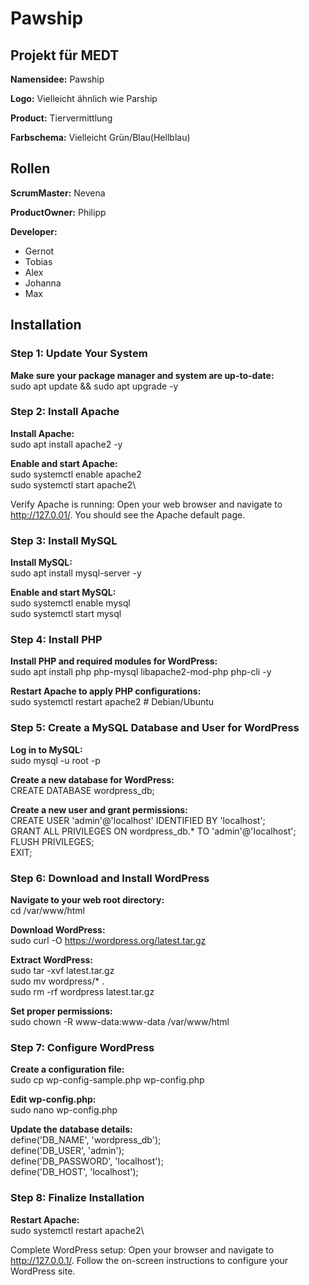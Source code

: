 # Pawship
## Projekt für MEDT
**Namensidee:** Pawship

**Logo:** Vielleicht ähnlich wie Parship

**Product:** Tiervermittlung

**Farbschema:** Vielleicht Grün/Blau(Hellblau)


## Rollen
**ScrumMaster:** Nevena

**ProductOwner:** Philipp

**Developer:**
- Gernot
- Tobias
- Alex
- Johanna
- Max

 
## Installation
### Step 1: Update Your System
**Make sure your package manager and system are up-to-date:**\
sudo apt update && sudo apt upgrade -y

### Step 2: Install Apache
**Install Apache:**\
sudo apt install apache2 -y

**Enable and start Apache:**\
sudo systemctl enable apache2\
sudo systemctl start apache2\

Verify Apache is running: Open your web browser and navigate to http://127.0.01/. You should see the Apache default page.

### Step 3: Install MySQL
**Install MySQL:**\
sudo apt install mysql-server -y

**Enable and start MySQL:**\
sudo systemctl enable mysql\
sudo systemctl start mysql

### Step 4: Install PHP
**Install PHP and required modules for WordPress:**\
sudo apt install php php-mysql libapache2-mod-php php-cli -y 

**Restart Apache to apply PHP configurations:**\
sudo systemctl restart apache2    # Debian/Ubuntu

### Step 5: Create a MySQL Database and User for WordPress
**Log in to MySQL:**\
sudo mysql -u root -p

**Create a new database for WordPress:**\
CREATE DATABASE wordpress_db;

**Create a new user and grant permissions:**\
CREATE USER 'admin'@'localhost' IDENTIFIED BY 'localhost';\
GRANT ALL PRIVILEGES ON wordpress_db.* TO 'admin'@'localhost';\
FLUSH PRIVILEGES;\
EXIT;

### Step 6: Download and Install WordPress
**Navigate to your web root directory:**\
cd /var/www/html

**Download WordPress:**\
sudo curl -O https://wordpress.org/latest.tar.gz

**Extract WordPress:**\
sudo tar -xvf latest.tar.gz\
sudo mv wordpress/* .\
sudo rm -rf wordpress latest.tar.gz

**Set proper permissions:**\
sudo chown -R www-data:www-data /var/www/html

### Step 7: Configure WordPress
**Create a configuration file:**\
sudo cp wp-config-sample.php wp-config.php

**Edit wp-config.php:**\
sudo nano wp-config.php

**Update the database details:**\
define('DB_NAME', 'wordpress_db');\
define('DB_USER', 'admin');\
define('DB_PASSWORD', 'localhost');\
define('DB_HOST', 'localhost');

### Step 8: Finalize Installation
**Restart Apache:**\
sudo systemctl restart apache2\

Complete WordPress setup: Open your browser and navigate to http://127.0.0.1/. Follow the on-screen instructions to configure your WordPress site.
